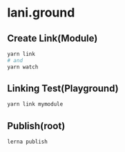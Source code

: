 # lani.ground

## Create Link(Module)

```bash
yarn link
# and
yarn watch
```

## Linking Test(Playground)

```bash
yarn link mymodule
```


## Publish(root)

```bash
lerna publish
```